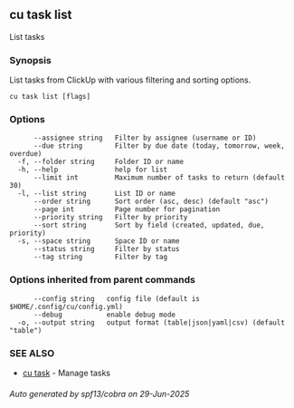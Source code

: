 ## cu task list

List tasks

### Synopsis

List tasks from ClickUp with various filtering and sorting options.

```
cu task list [flags]
```

### Options

```
      --assignee string   Filter by assignee (username or ID)
      --due string        Filter by due date (today, tomorrow, week, overdue)
  -f, --folder string     Folder ID or name
  -h, --help              help for list
      --limit int         Maximum number of tasks to return (default 30)
  -l, --list string       List ID or name
      --order string      Sort order (asc, desc) (default "asc")
      --page int          Page number for pagination
      --priority string   Filter by priority
      --sort string       Sort by field (created, updated, due, priority)
  -s, --space string      Space ID or name
      --status string     Filter by status
      --tag string        Filter by tag
```

### Options inherited from parent commands

```
      --config string   config file (default is $HOME/.config/cu/config.yml)
      --debug           enable debug mode
  -o, --output string   output format (table|json|yaml|csv) (default "table")
```

### SEE ALSO

* [cu task](cu_task.md)	 - Manage tasks

###### Auto generated by spf13/cobra on 29-Jun-2025
